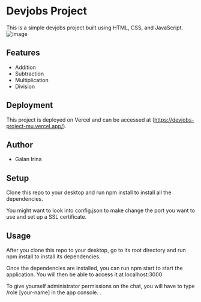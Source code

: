# Devjobs Project

This is a simple devjobs project built using HTML, CSS, and JavaScript.
![image](https://github.com/Irina923-ar/Devjobs-Project/assets/112747712/d1e83a4e-622f-4102-bda2-8015fe9fafca)

## Features

- Addition
- Subtraction
- Multiplication
- Division

## Deployment

This project is deployed on Vercel and can be accessed at (https://devjobs-project-mu.vercel.app/).

## Author

- Galan Irina

## Setup

Clone this repo to your desktop and run npm install to install all the dependencies.

You might want to look into config.json to make change the port you want to use and set up a SSL certificate.

## Usage

After you clone this repo to your desktop, go to its root directory and run npm install to install its dependencies.

Once the dependencies are installed, you can run npm start to start the application. You will then be able to access it at localhost:3000

To give yourself administrator permissions on the chat, you will have to type /role [your-name] in the app console.
.
